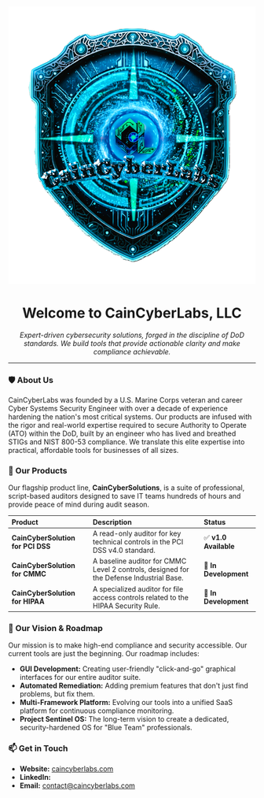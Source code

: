 <p align="center">
  <img src="https://github.com/CainLabs/.github/blob/main/docs/CainCyberLabsBlackholesmall.PNG" alt="CainCyberLabs Banner">
</p>

<h1 align="center">Welcome to CainCyberLabs, LLC</h1>

<p align="center">
  <em>Expert-driven cybersecurity solutions, forged in the discipline of DoD standards. We build tools that provide actionable clarity and make compliance achievable.</em>
</p>

---

### 🛡️ About Us

CainCyberLabs was founded by a U.S. Marine Corps veteran and career Cyber Systems Security Engineer with over a decade of experience hardening the nation's most critical systems. Our products are infused with the rigor and real-world expertise required to secure Authority to Operate (ATO) within the DoD, built by an engineer who has lived and breathed STIGs and NIST 800-53 compliance. We translate this elite expertise into practical, affordable tools for businesses of all sizes.

### 🚀 Our Products

Our flagship product line, **CainCyberSolutions**, is a suite of professional, script-based auditors designed to save IT teams hundreds of hours and provide peace of mind during audit season.

| Product | Description | Status |
| :--- | :--- | :--- |
| **CainCyberSolution for PCI DSS** | A read-only auditor for key technical controls in the PCI DSS v4.0 standard. | ✅ **v1.0 Available** |
| **CainCyberSolution for CMMC** | A baseline auditor for CMMC Level 2 controls, designed for the Defense Industrial Base. | 📝 **In Development** |
| **CainCyberSolution for HIPAA** | A specialized auditor for file access controls related to the HIPAA Security Rule. | 📝 **In Development** |

### 🔭 Our Vision & Roadmap

Our mission is to make high-end compliance and security accessible. Our current tools are just the beginning. Our roadmap includes:
- **GUI Development:** Creating user-friendly "click-and-go" graphical interfaces for our entire auditor suite.
- **Automated Remediation:** Adding premium features that don't just find problems, but fix them.
- **Multi-Framework Platform:** Evolving our tools into a unified SaaS platform for continuous compliance monitoring.
- **Project Sentinel OS:** The long-term vision to create a dedicated, security-hardened OS for "Blue Team" professionals.

### 📫 Get in Touch

- **Website:** [caincyberlabs.com](https://www.caincyberlabs.com)
- **LinkedIn:** 
- **Email:** contact@caincyberlabs.com

